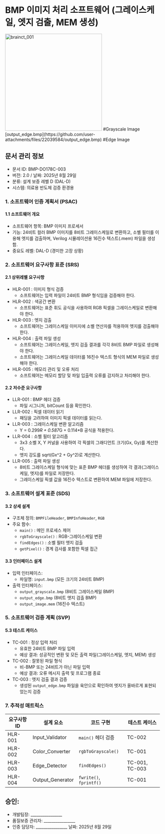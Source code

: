# BMP 이미지 처리 소프트웨어 (그레이스케일, 엣지 검출, MEM 생성)
<img width="315" height="315" alt="brainct_001" src="https://github.com/user-attachments/assets/8d03445f-322d-4cc2-9d90-251370a270b4" />
#Grayscale Image
[output_edge.bmp](https://github.com/user-attachments/files/22039584/output_edge.bmp)
#Edge Image

## 문서 관리 정보
 - 문서 ID: BMP-DO178C-003
 - 버전: 2.0 / 날짜: 2025년 8월 29일
 - 분류: 설계 보증 레벨 D (DAL-D)
 - 시스템: 의료용 반도체 검증 환경용

### 1. 소프트웨어 인증 계획서 (PSAC)
#### 1.1 소프트웨어 개요
 - 소프트웨어 항목: BMP 이미지 프로세서
 - 기능: 24비트 컬러 BMP 이미지를 8비트 그레이스케일로 변환하고, 소벨 필터를 이용해 엣지를 검출하며, Verilog 시뮬레이션용 16진수 텍스트(.mem) 파일을 생성함.
 - 중요도 레벨: DAL-D (경미한 고장 상황)

### 2. 소프트웨어 요구사항 표준 (SRS)
#### 2.1 상위레벨 요구사항
 * HLR-001 : 이미지 형식 검증
   * 소프트웨어는 입력 파일이 24비트 BMP 형식임을 검증해야 한다.
 * HLR-002 : 색공간 변환
   * 소프트웨어는 표준 휘도 공식을 사용하여 RGB 픽셀을 그레이스케일로 변환해야 한다.
 * HLR-003 : 엣지 검출
   * 소프트웨어는 그레이스케일 이미지에 소벨 연산자를 적용하여 엣지를 검출해야 한다.
 * HLR-004 : 출력 파일 생성
   * 소프트웨어는 그레이스케일, 엣지 검출 결과를 각각 8비트 BMP 파일로 생성해야 한다.
   * 소프트웨어는 그레이스케일 데이터를 16진수 텍스트 형식의 MEM 파일로 생성해야 한다.
 * HLR-005 : 메모리 관리 및 오류 처리
   * 소프트웨어는 메모리 할당 및 파일 입출력 오류를 감지하고 처리해야 한다.

#### 2.2 저수준 요구사항
 * LLR-001 : BMP 헤더 검증
   * 파일 시그니처, bitCount 등을 확인한다.
 * LLR-002 : 픽셀 데이터 읽기
   * 패딩을 고려하여 이미지 픽셀 데이터를 읽는다.
 * LLR-003 : 그레이스케일 변환 알고리즘
   * Y = 0.299*R + 0.587*G + 0.114*B 공식을 적용한다.
 * LLR-004 : 소벨 필터 알고리즘
   * 3x3 소벨 X, Y 커널을 사용하여 각 픽셀의 그래디언트 크기(Gx, Gy)를 계산한다.
   * 엣지 강도를 sqrt(Gx^2 + Gy^2)로 계산한다.
 * LLR-005 : 출력 파일 생성
   * 8비트 그레이스케일 형식에 맞는 표준 BMP 헤더를 생성하여 각 결과(그레이스케일, 엣지)를 파일로 저장한다.
   * 그레이스케일 픽셀 값을 16진수 텍스트로 변환하여 MEM 파일에 저장한다.

### 3. 소프트웨어 설계 표준 (SDS)
#### 3.2 상세 설계
 * 구조체 정의: `BMPFileHeader`, `BMPInfoHeader`, `RGB`
 * 주요 함수:
   * `main()` : 메인 프로세스 제어
   * `rgbToGrayscale()` : RGB-그레이스케일 변환
   * `findEdges()` : 소벨 필터 엣지 검출
   * `getPixel()` : 경계 검사를 포함한 픽셀 접근

#### 3.3 인터페이스 설계
 * 입력 인터페이스:
   * 파일명: `input.bmp` (모든 크기의 24비트 BMP)
 * 출력 인터페이스:
   * `output_grayscale.bmp` (8비트 그레이스케일 BMP)
   * `output_edge.bmp` (8비트 엣지 검출 BMP)
   * `output_image.mem` (16진수 텍스트)

### 5. 소프트웨어 검증 계획 (SVP)
#### 5.3 테스트 케이스
 * TC-001 : 정상 입력 처리
   * 유효한 24비트 BMP 파일 입력
   * 예상 결과: 성공적인 변환 및 모든 출력 파일(그레이스케일, 엣지, MEM) 생성
 * TC-002 : 잘못된 파일 형식
   * 비-BMP 또는 24비트가 아닌 파일 입력
   * 예상 결과: 오류 메시지 출력 및 프로그램 종료
 * TC-003 : 엣지 검출 결과 검증
   * 생성된 `output_edge.bmp` 파일을 육안으로 확인하여 엣지가 올바르게 표현되었는지 검증

### 7. 추적성 매트릭스

 | 요구사항 ID | 설계 요소 | 코드 구현 | 테스트 케이스 |
 |---|---|---|---|
 | HLR-001 | Input_Validator | `main()` 헤더 검증 | TC-002 |
 | HLR-002 | Color_Converter | `rgbToGrayscale()` | TC-001 |
 | HLR-003 | Edge_Detector | `findEdges()` | TC-001, TC-003 |
 | HLR-004 | Output_Generator| `fwrite()`, `fprintf()` | TC-001 |


 ## 승인:
   * 개발팀장: ________________
   * 품질보증 관리자: ________________
   * 인증 담당자: ________________
날짜:
2025년 8월 29일
